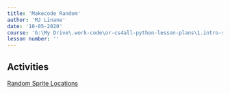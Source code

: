 ```yaml
---
title: 'Makecode Random'
author: 'MJ Linane'
date: '10-05-2020'
course: 'G:\My Drive\.work-code\or-cs4all-python-lesson-plans\1.intro-sprite-game'
lesson number: ''
---
```


## Activities

[Random Sprite Locations](https://arcade.makecode.com/courses/csintro1/motion/random)
